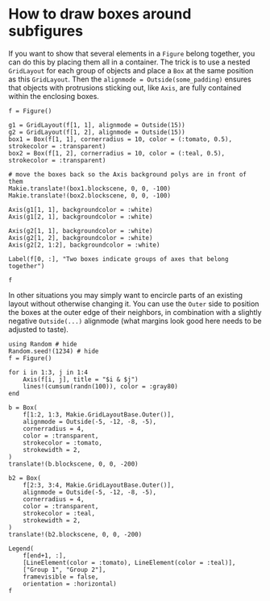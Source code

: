 # How to draw boxes around subfigures

If you want to show that several elements in a `Figure` belong together, you can do this by placing them all in a container.
The trick is to use a nested `GridLayout` for each group of objects and place a `Box` at the same position as this `GridLayout`.
Then the `alignmode = Outside(some_padding)` ensures that objects with protrusions sticking out, like `Axis`, are fully contained within the enclosing boxes.

```@figure
f = Figure()

g1 = GridLayout(f[1, 1], alignmode = Outside(15))
g2 = GridLayout(f[1, 2], alignmode = Outside(15))
box1 = Box(f[1, 1], cornerradius = 10, color = (:tomato, 0.5), strokecolor = :transparent)
box2 = Box(f[1, 2], cornerradius = 10, color = (:teal, 0.5), strokecolor = :transparent)

# move the boxes back so the Axis background polys are in front of them
Makie.translate!(box1.blockscene, 0, 0, -100)
Makie.translate!(box2.blockscene, 0, 0, -100)

Axis(g1[1, 1], backgroundcolor = :white)
Axis(g1[2, 1], backgroundcolor = :white)

Axis(g2[1, 1], backgroundcolor = :white)
Axis(g2[1, 2], backgroundcolor = :white)
Axis(g2[2, 1:2], backgroundcolor = :white)

Label(f[0, :], "Two boxes indicate groups of axes that belong together")

f
```

In other situations you may simply want to encircle parts of an existing layout without otherwise changing it. You can use the `Outer` side to position the boxes at the outer edge of their neighbors, in combination with a slightly negative `Outside(...)` alignmode (what margins look good here needs to be adjusted to taste).

```@figure
using Random # hide
Random.seed!(1234) # hide
f = Figure()

for i in 1:3, j in 1:4
    Axis(f[i, j], title = "$i & $j")
    lines!(cumsum(randn(100)), color = :gray80)
end

b = Box(
    f[1:2, 1:3, Makie.GridLayoutBase.Outer()],
    alignmode = Outside(-5, -12, -8, -5),
    cornerradius = 4,
    color = :transparent,
    strokecolor = :tomato,
    strokewidth = 2,
)
translate!(b.blockscene, 0, 0, -200)

b2 = Box(
    f[2:3, 3:4, Makie.GridLayoutBase.Outer()],
    alignmode = Outside(-5, -12, -8, -5),
    cornerradius = 4,
    color = :transparent,
    strokecolor = :teal,
    strokewidth = 2,
)
translate!(b2.blockscene, 0, 0, -200)

Legend(
    f[end+1, :],
    [LineElement(color = :tomato), LineElement(color = :teal)],
    ["Group 1", "Group 2"],
    framevisible = false,
    orientation = :horizontal)
f
```
